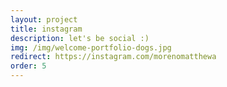 ```yaml
---
layout: project
title: instagram
description: let's be social :)
img: /img/welcome-portfolio-dogs.jpg
redirect: https://instagram.com/morenomatthewa
order: 5
---
```

